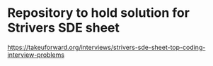 # Repository to hold solution for Strivers SDE sheet
<a>https://takeuforward.org/interviews/strivers-sde-sheet-top-coding-interview-problems</a>